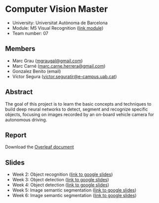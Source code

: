# Computer Vision Master
- University: Universitat Autònoma de Barcelona
- Module: M5 Visual Recognition ([link module](http://pagines.uab.cat/mcv/content/m5-visual-recognition))
- Team number: 07

## Members
- Marc Grau (mgraugal@gmail.com)
- Marc Carné (marc.carne.herrera@gmail.com)
- Gonzalez Benito (email)
- Víctor Segura (victor.seguratir@e-campus.uab.cat)

## Abstract
The goal of this project is to learn the basic concepts and techniques to build deep neural networks to detect, segment and recognize specific objects, focusing on images recorded by an on-board vehicle camera for autonomous driving.

## Report
Download the [Overleaf document](https://www.overleaf.com/read/qrjbtzwtjhmx)

## Slides
- Week 2: Object recognition ([link to google slides](https://docs.google.com/presentation/d/1vxO2lUGGYYm7yVjZjYvC0wNX4iJOQ6GoatuUw1deRxo/edit?usp=sharing))
- Week 3: Object detection ([link to google slides](https://docs.google.com/presentation/d/13U6bP7de293dzYGg2hDxrb1G0avuuknWLXXqld0XJSc/edit?usp=sharing))
- Week 4: Object detection ([link to google slides](https://docs.google.com/presentation/d/1b2lfVdsAQIWvKVn91t1U2P0ArWU6lN7sQeEBwFc4i4I/edit?usp=sharing))
- Week 5: Image semantic segmentation ([link to google slides](https://docs.google.com/presentation/d/1n6GLVJBKHYrHsap9NxRhFaoHRneM-YElXpyJ6k2GUUk/edit?usp=sharing))
- Week 6: Image semantic segmentation ([link to google slides](https://docs.google.com/presentation/d/1uuh2UWdc-UNsiDahuFWqYH3zyfSxUSrR9g7xiE7CoGM/edit?usp=sharing))
